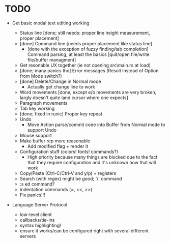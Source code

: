 
# TODO
- Get basic modal text editing working
	- Status line [done; still needs: proper line height measurement, proper placement]
	- [done] Command line [needs proper placement like status line]
		- [done with the exception of fuzzy finding/tab completion] Command parsing, at least the basics [quit/open file/write file/buffer managment]
	- Get resonable UX together (ie not opening src\main.rs at load)
	+ [done; many panics tho] Error messages (Result instead of Option from Mode switch?)
	+ [done] Delete/Change in Normal mode
		- Actually get change line to work
	- Word movements [done, except e/b movements are very broken, largly doesn't quite land cursor where one expects]
	- Paragraph movements
	- Tab key working
	+ [done; fixed in runic] Proper key repeat
	- Undo
		- Move Action parse/commit code into Buffer from Normal mode to support Undo
	- Mouse support
	- Make buffer rep more reasonable
		- Add modified flag + render it
	- Configuration stuff (colors! fonts! commands?)
		- High priority because many things are blocked due to the fact that they require configuration and it's unknown how that will work
	- Copy/Paste (Ctrl-C/Ctrl-V and y/p) + registers
	- Search (with regex) might be good; '/' command
	- :s ed command?
	- indentation commands (=, <<, >>)
	- Fix panics!!!

- Language Server Protocol
	- low-level client
	- callbacks/tie-ins
	- syntax highlighting!
	- ensure it works/can be configured right with several different servers
